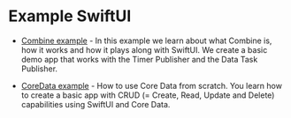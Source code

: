# Example SwiftUI

* [Combine example](https://github.com/artdima/Example_SwiftUI/tree/master/TestingCombine) - In this example we learn about what Combine is, how it works and how it plays along with SwiftUI. We create a basic demo app that works with the Timer Publisher and the Data Task Publisher.

* [CoreData example]() - How to use Core Data from scratch. You learn how to create a basic app with CRUD (= Create, Read, Update and Delete) capabilities using SwiftUI and Core Data.
